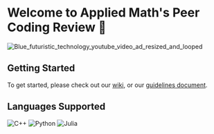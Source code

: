 # Welcome to Applied Math's Peer Coding Review 👋

<!--
** More information about the group coming soon! **
-->

<!--
** Gif **
-->
![Blue_futuristic_technology_youtube_video_ad_resized_and_looped](https://github.com/Peer-Code-Review/.github/assets/40783656/0ac6c2f4-4c91-419e-bf75-ce5b1113a6ce)





## Getting Started
To get started, please check out our [wiki](https://github.com/Peer-Code-Review/.github/wiki), or our [guidelines document](https://docs.google.com/document/d/1vvopoecmVpDh908BJeasz20YMN967EEScy7fyuvOUqA/edit?usp=sharing).

<!--
** Badges for C++ and Python **
-->
## Languages Supported
![C++](https://img.shields.io/badge/c++-%2300599C.svg?style=for-the-badge&logo=c%2B%2B&logoColor=white)
![Python](https://img.shields.io/badge/python-3670A0?style=for-the-badge&logo=python&logoColor=ffdd54)
![Julia](https://img.shields.io/badge/Julia-9558B2?style=for-the-badge&logo=julia&logoColor=white)
